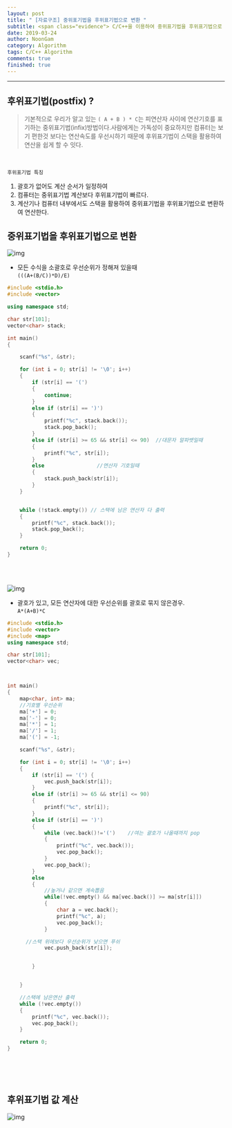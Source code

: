 ```yaml
---
layout: post
title: " [자료구조] 중위표기법을 후위표기법으로 변환 "
subtitle: <span class="evidence"> C/C++을 이용하여 중위표기법을 후위표기법으로 변환 </span>
date: 2019-03-24
author: NoonGam
category: Algorithm
tags: C/C++ Algorithm
comments: true
finished: true
---
```


---


## 후위표기법(postfix) ?

> 기본적으로 우리가 알고 있는 `( A + B ) * C`는 피연산자 사이에 연산기호를 표기하는 중위표기법(infix)방법이다.사람에게는 가독성이 중요하지만 컴퓨터는 보기 편한것 보다는 연산속도를 우선시하기 때문에 후위표기법이 스택을 활용하여 연산을 쉽게 할 수 잇다.

<br>

`후위표기법 특징`  
1. 괄호가 없어도 계산 순서가 일정하여
2. 컴퓨터는 중위표기법 계산보다 후위표기법이 빠르다.
3. 계산기나 컴퓨터 내부에서도 스택을 활용하여 중위표기법을 후위표기법으로 변환하여 연산한다.


## 중위표기법을 후위표기법으로 변환




![img](/img/1-Everything/0324_1.PNG)

- 모든 수식을 소괄호로 우선순위가 정해져 있을때  
`(((A+(B/C))*D)/E)`  

```c++
#include <stdio.h>
#include <vector>

using namespace std;

char str[101];
vector<char> stack;

int main()
{

	scanf("%s", &str);

	for (int i = 0; str[i] != '\0'; i++)
	{
		if (str[i] == '(')
		{
			continue;
		}
		else if (str[i] == ')')
		{
			printf("%c", stack.back());
			stack.pop_back();
		}
		else if (str[i] >= 65 && str[i] <= 90)	//대문자 알파뱃일때
		{
			printf("%c", str[i]);
		}
		else				 //연산자 기호일때
		{
			stack.push_back(str[i]);
		}
	}


	while (!stack.empty()) // 스택에 남은 연산자 다 출력
	{
		printf("%c", stack.back());
		stack.pop_back();
	}

	return 0;
}
```

<br><br>



![img](/img/1-Everything/0324_3.png)

-  괄호가 있고, 모든 연산자에 대한 우선순위를 괄호로 묶지 않은경우.  
`A*(A+B)*C`

```c++
#include <stdio.h>
#include <vector>
#include <map>
using namespace std;

char str[101];
vector<char> vec;



int main()
{
	map<char, int> ma;
	//기호별 우선순위
	ma['+'] = 0;
	ma['-'] = 0;
	ma['*'] = 1;
	ma['/'] = 1;
	ma['('] = -1;

	scanf("%s", &str);

	for (int i = 0; str[i] != '\0'; i++)
	{
		if (str[i] == '(') {
			vec.push_back(str[i]);
		}
		else if (str[i] >= 65 && str[i] <= 90)
		{
			printf("%c", str[i]);
		}
		else if (str[i] == ')')     
		{
			while (vec.back()!='(')    //여는 괄호가 나올때까지 pop
			{
				printf("%c", vec.back());
				vec.pop_back();
			}
			vec.pop_back();
		}
		else
		{
			//높거나 같으면 계속뽑음
			while(!vec.empty() && ma[vec.back()] >= ma[str[i]])
			{
				char a = vec.back();
				printf("%c", a);
				vec.pop_back();
			}

      //스택 위에보다 우선순위가 낮으면 푸쉬
			vec.push_back(str[i]);


		}


	}

	//스택에 남은연산 출력
	while (!vec.empty())
	{
		printf("%c", vec.back());
		vec.pop_back();
	}

	return 0;
}

```

<br><br><br>


## 후위표기법 값 계산
![img](/img/1-Everything/0324_2.PNG)

<br><br><br>

